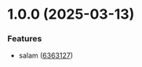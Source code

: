 # 1.0.0 (2025-03-13)


### Features

* salam ([6363127](https://github.com/username/git-extended/commit/6363127ead58fc3b6361c714620eb18f8d862ed8))




